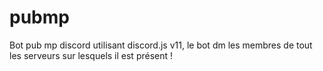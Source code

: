 # pubmp
Bot pub mp discord utilisant discord.js v11, le bot dm les membres de tout les serveurs sur lesquels il est présent !
